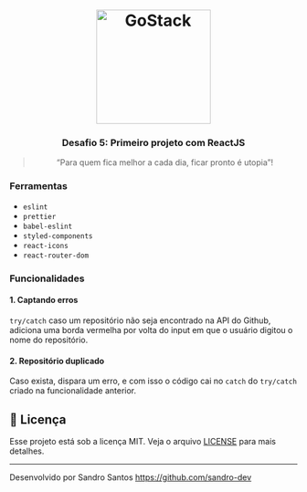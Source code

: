 <h1 align="center">
    <img alt="GoStack" src="https://rocketseat-cdn.s3-sa-east-1.amazonaws.com/bootcamp-header.png" width="200px" />
</h1>

<h3 align="center">
  Desafio 5: Primeiro projeto com ReactJS
</h3>

<blockquote align="center">“Para quem fica melhor a cada dia, ficar pronto é utopia”!</blockquote>

### Ferramentas
- `eslint` 
- `prettier`
- `babel-eslint`
- `styled-components`
- `react-icons`
- `react-router-dom` 

### Funcionalidades

#### 1. Captando erros

`try/catch` caso um repositório não seja encontrado na API do Github, adiciona uma borda vermelha por volta do input em que o usuário digitou o nome do repositório.

#### 2. Repositório duplicado

Caso exista, dispara um erro, e com isso o código cai no `catch` do `try/catch` criado na funcionalidade anterior.


## :memo: Licença

Esse projeto está sob a licença MIT. Veja o arquivo [LICENSE](LICENSE.md) para mais detalhes.

---

Desenvolvido por Sandro Santos https://github.com/sandro-dev
